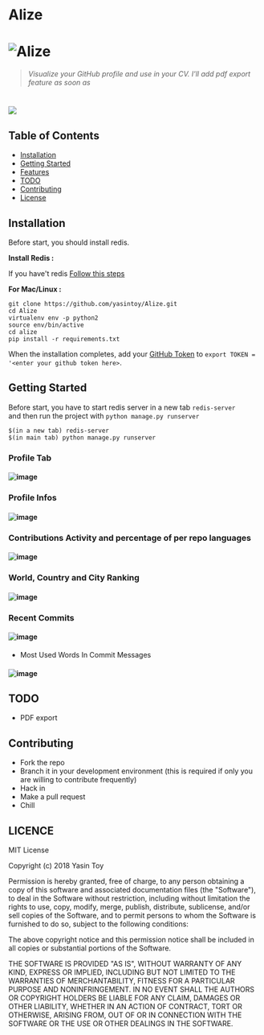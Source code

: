 Alize
=================

# ![Alize](screen_shots/logo.png)

> *Visualize your GitHub profile and use in your CV. I'll add pdf export feature as soon as*

# ![](screen_shots/demo.gif)

## Table of Contents
- [Installation](#installation)
- [Getting Started](#getting-started)
- [Features](#features)
- [TODO](#todo)
- [Contributing](#contributing)
- [License](#license)

## Installation

Before start, you should install redis.

**Install Redis :**

If you have't redis [Follow this steps](https://medium.com/@petehouston/install-and-config-redis-on-mac-os-x-via-homebrew-eb8df9a4f298)

**For Mac/Linux :**
```
git clone https://github.com/yasintoy/Alize.git
cd Alize
virtualenv env -p python2
source env/bin/active
cd alize
pip install -r requirements.txt

```

When the installation completes, add your [GitHub Token](https://api.slack.com/docs/oauth-test-tokens) to `export TOKEN = '<enter your github token here>`.

## Getting Started

Before start, you have to start redis server in a new tab `redis-server` </br>
and then run the project with `python manage.py runserver`

```
$(in a new tab) redis-server
$(in main tab) python manage.py runserver
```

### Profile Tab

#### ![image](screen_shots/1.png)

### Profile Infos
#### ![image](screen_shots/2.png)

### Contributions Activity and percentage of per repo languages 

#### ![image](screen_shots/3.png)

### World, Country and City Ranking
#### ![image](screen_shots/4.png)

###  Recent Commits
#### ![image](screen_shots/5.png)

- Most Used Words In Commit Messages
#### ![image](screen_shots/wordcloud.png)

## TODO

* PDF export


## Contributing 
- Fork the repo
- Branch it in your development environment (this is required if only you are willing to contribute frequently)
- Hack in
- Make a pull request
- Chill

## LICENCE

MIT License

Copyright (c) 2018 Yasin Toy

Permission is hereby granted, free of charge, to any person obtaining a copy of this software and associated documentation files (the "Software"), to deal in the Software without restriction, including without limitation the rights to use, copy, modify, merge, publish, distribute, sublicense, and/or sell copies of the Software, and to permit persons to whom the Software is furnished to do so, subject to the following conditions:

The above copyright notice and this permission notice shall be included in all copies or substantial portions of the Software.

THE SOFTWARE IS PROVIDED "AS IS", WITHOUT WARRANTY OF ANY KIND, EXPRESS OR IMPLIED, INCLUDING BUT NOT LIMITED TO THE WARRANTIES OF MERCHANTABILITY, FITNESS FOR A PARTICULAR PURPOSE AND NONINFRINGEMENT. IN NO EVENT SHALL THE AUTHORS OR COPYRIGHT HOLDERS BE LIABLE FOR ANY CLAIM, DAMAGES OR OTHER LIABILITY, WHETHER IN AN ACTION OF CONTRACT, TORT OR OTHERWISE, ARISING FROM, OUT OF OR IN CONNECTION WITH THE SOFTWARE OR THE USE OR OTHER DEALINGS IN THE SOFTWARE.

